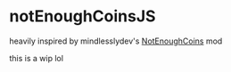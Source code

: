 # notEnoughCoinsJS
heavily inspired by mindlesslydev's [NotEnoughCoins](https://github.com/mindlesslydev/NotEnoughCoins) mod

this is a wip lol
